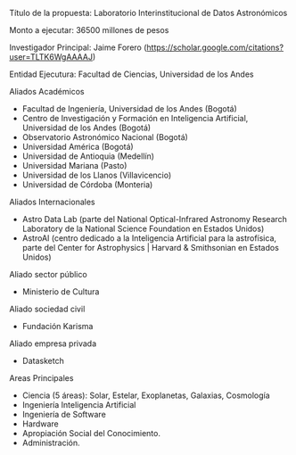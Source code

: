 Título de la propuesta: Laboratorio Interinstitucional de Datos Astronómicos

Monto a ejecutar: 36500 millones de pesos 

Investigador Principal: Jaime Forero (https://scholar.google.com/citations?user=TLTK6WgAAAAJ)

Entidad Ejecutura: Facultad de Ciencias, Universidad de los Andes

Aliados Académicos

* Facultad de Ingeniería, Universidad de los Andes (Bogotá)
* Centro de Investigación y Formación en Inteligencia Artificial, Universidad de los Andes (Bogotá)
* Observatorio Astronómico Nacional (Bogotá)
* Universidad América (Bogotá)
* Universidad de Antioquia (Medellín)
* Universidad Mariana (Pasto)
* Universidad de los Llanos (Villavicencio)
* Universidad de Córdoba (Monteria)

Aliados Internacionales

* Astro Data Lab (parte del National Optical-Infrared Astronomy Research Laboratory de la National Science Foundation en Estados Unidos)
* AstroAI (centro dedicado a la Inteligencia Artificial para la astrofísica, parte del Center for Astrophysics | Harvard & Smithsonian en Estados Unidos)

Aliado sector público
* Ministerio de Cultura

Aliado sociedad civil
* Fundación Karisma

Aliado empresa privada
* Datasketch

Areas Principales

* Ciencia (5 áreas): Solar, Estelar, Exoplanetas, Galaxias, Cosmología
* Ingeniería Inteligencia Artificial
* Ingeniería de Software
* Hardware
* Apropiación Social del Conocimiento.
* Administración.




